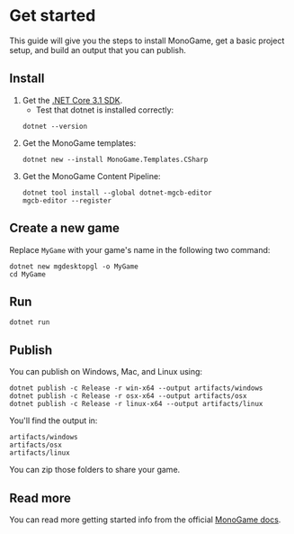 # Get started

This guide will give you the steps to install MonoGame, get a basic project setup, and build an output that you can publish.

## Install

1. Get the [.NET Core 3.1 SDK](https://dotnet.microsoft.com/download).
   * Test that dotnet is installed correctly:
    ```
    dotnet --version
    ```
2. Get the MonoGame templates:
    ```
    dotnet new --install MonoGame.Templates.CSharp
    ```
3. Get the MonoGame Content Pipeline:
    ```
    dotnet tool install --global dotnet-mgcb-editor
    mgcb-editor --register
    ```

## Create a new game

Replace `MyGame` with your game's name in the following two command:

```
dotnet new mgdesktopgl -o MyGame
cd MyGame
```

## Run

```
dotnet run
```

## Publish

You can publish on Windows, Mac, and Linux using:

```
dotnet publish -c Release -r win-x64 --output artifacts/windows
dotnet publish -c Release -r osx-x64 --output artifacts/osx
dotnet publish -c Release -r linux-x64 --output artifacts/linux
```

You'll find the output in:

```
artifacts/windows
artifacts/osx
artifacts/linux
```

You can zip those folders to share your game.

## Read more

You can read more getting started info from the official [MonoGame docs](https://docs.monogame.net/articles/getting_started/0_getting_started.html).
